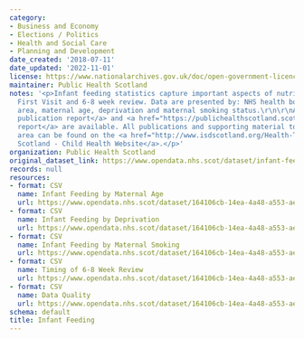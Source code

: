 ```yaml
---
category:
- Business and Economy
- Elections / Politics
- Health and Social Care
- Planning and Development
date_created: '2018-07-11'
date_updated: '2022-11-01'
license: https://www.nationalarchives.gov.uk/doc/open-government-licence/version/3/
maintainer: Public Health Scotland
notes: '<p>Infant feeding statistics capture important aspects of nutrition at the
  First Visit and 6-8 week review. Data are presented by: NHS health board, council
  area, maternal age, deprivation and maternal smoking status.\r\n\r\nA <a href="https://publichealthscotland.scot/publications/infant-feeding-statistics/">full
  publication report</a> and <a href="https://publichealthscotland.scot/media/6522/2020-10-27-infant-feeding-technical-report.pdf">technical
  report</a> are available. All publications and supporting material to this topic
  area can be found on the <a href="http://www.isdscotland.org/Health-Topics/Child-Health/Infant-Feeding/">ISD
  Scotland - Child Health Website</a>.</p>'
organization: Public Health Scotland
original_dataset_link: https://www.opendata.nhs.scot/dataset/infant-feeding
records: null
resources:
- format: CSV
  name: Infant Feeding by Maternal Age
  url: https://www.opendata.nhs.scot/dataset/164106cb-14ea-4a48-a553-aef2f7a90704/resource/fd82a04b-20f7-4ee3-be91-fcef729c6426/download/od_if_maternal_age.csv
- format: CSV
  name: Infant Feeding by Deprivation
  url: https://www.opendata.nhs.scot/dataset/164106cb-14ea-4a48-a553-aef2f7a90704/resource/cdc31a4b-a972-4f57-8c8c-e2e4e7b0f1f8/download/od_if_simd.csv
- format: CSV
  name: Infant Feeding by Maternal Smoking
  url: https://www.opendata.nhs.scot/dataset/164106cb-14ea-4a48-a553-aef2f7a90704/resource/01fb752b-70dd-489b-b076-aa57ca6165e6/download/od_if_smoking.csv
- format: CSV
  name: Timing of 6-8 Week Review
  url: https://www.opendata.nhs.scot/dataset/164106cb-14ea-4a48-a553-aef2f7a90704/resource/49d37733-2132-4ef7-a991-c8452f62c11f/download/od_if_timing_6-8weekreview.csv
- format: CSV
  name: Data Quality
  url: https://www.opendata.nhs.scot/dataset/164106cb-14ea-4a48-a553-aef2f7a90704/resource/a1eb3449-8858-495b-a217-e45be1bc2e7e/download/od_if_data_quality.csv
schema: default
title: Infant Feeding
---
```

